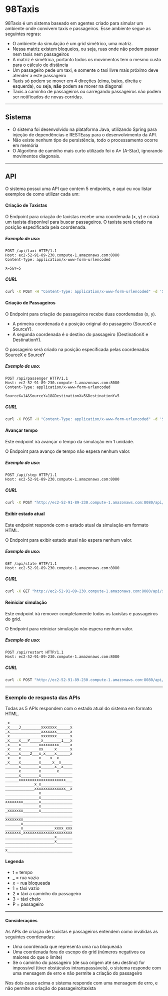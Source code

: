 # 98Taxis

98Taxis é um sistema baseado em agentes criado para simular um ambiente onde convivem taxis e passageiros. Esse ambiente segue as seguintes regras:

  - O ambiente da simulação é um grid simétrico, uma matriz.
  - Nessa matriz existem bloqueios, ou seja, ruas onde não podem passar nem taxis nem passageiros
  - A matriz é simétrica, portanto todos os movimentos tem o mesmo custo para o cálculo de distância
  - Um passageiro pede um taxi, e somente o taxi livre mais próximo deve atender a este passageiro
  - Taxis só podem se mover em 4 direções (cima, baixo, direita e esquerda), ou seja, **não** podem se mover na diagonal
  - Taxis a caminho de passageiros ou carregando passageiros não podem ser notificados de novas corridas.



-------------

## Sistema

- O sistema foi desenvolvido na plataforma Java, utilizando Spring para injeção de dependências e RESTEasy para o desenvolvimento da API.
- Não existe nenhum tipo de persistência, todo o processamento ocorre em memória
- O Algoritmo de caminho mais curto utilizado foi o A* (A-Star), ignorando movimentos diagonais.

------------

## API

O sistema possui uma API que contem 5 endpoints, e aqui eu vou listar exemplos de como utilizar cada um:

#### Criação de Taxistas
O Endpoint para criação de taxistas recebe uma coordenada (x, y) e criará um taxista disponível para buscar passageiros.
O taxista será criado na posição especificada pela coordenada.

##### Exemplo de uso:
```
POST /api/taxi HTTP/1.1
Host: ec2-52-91-89-230.compute-1.amazonaws.com:8080
Content-Type: application/x-www-form-urlencoded

X=5&Y=5
```
##### CURL
```sh
curl -X POST -H "Content-Type: application/x-www-form-urlencoded" -d 'X=5&Y=5' "http://ec2-52-91-89-230.compute-1.amazonaws.com:8080/api/taxi"
```

#### Criação de Passageiros
O Endpoint para criação de passageiros recebe duas coordenadas (x, y).
- A primeira coordenada é a posição original do passageiro (SourceX e SourceY).
- A segunda coordenada é o destino do passageiro (DestinationX e DestinationY).

O passageiro será criado na posição especificada pelas coordenadas SourceX e SourceY

##### Exemplo de uso:
```
POST /api/passenger HTTP/1.1
Host: ec2-52-91-89-230.compute-1.amazonaws.com:8080
Content-Type: application/x-www-form-urlencoded

SourceX=14&SourceY=18&DestinationX=5&DestinationY=5
```
##### CURL
```sh
curl -X POST -H "Content-Type: application/x-www-form-urlencoded" -d 'SourceX=14&SourceY=18&DestinationX=5&DestinationY=5' "http://ec2-52-91-89-230.compute-1.amazonaws.com:8080/api/passenger"
```

#### Avançar tempo
Este endpoint irá avançar o tempo da simulação em 1 unidade.

O Endpoint para avanço de tempo não espera nenhum valor.

##### Exemplo de uso:
```
POST /api/step HTTP/1.1
Host: ec2-52-91-89-230.compute-1.amazonaws.com:8080
```
##### CURL
```sh
curl -X POST "http://ec2-52-91-89-230.compute-1.amazonaws.com:8080/api/step"
```

#### Exibir estado atual
Este endpoint responde com o estado atual da simulação em formato HTML.

O Endpoint para exibir estado atual não espera nenhum valor.

##### Exemplo de uso:
```
GET /api/state HTTP/1.1
Host: ec2-52-91-89-230.compute-1.amazonaws.com:8080
```
##### CURL
```sh
curl -X GET "http://ec2-52-91-89-230.compute-1.amazonaws.com:8080/api/state"
```

#### Reiniciar simulação
Este endpoint irá remover completamente todos os taxistas e passageiros do grid.

O Endpoint para reiniciar simulação não espera nenhum valor.

##### Exemplo de uso:
```
POST /api/restart HTTP/1.1
Host: ec2-52-91-89-230.compute-1.amazonaws.com:8080
```
##### CURL
```sh
curl -X POST "http://ec2-52-91-89-230.compute-1.amazonaws.com:8080/api/restart"
```

---------------------

### Exemplo de resposta das APIs

Todas as 5 APIs respondem com o estado atual do sistema em formato HTML.

```
_x____________________________
_x____3_________xxxxxxx______x
_x______________xxxxxxx______x
_x______________xxxxxxx______x
_x____x___P_____x________1___x
_x____x________xxxxxxxxx_____x
_x____x________xx_____x______x
_x____x____2___x_x____x______x
_x____x________x____x__x______
_x____x________x_____x__x_____
______x________x______x__x____
______x________x_______x______
______x________x______________
______xxxxxxxxxxxxxxxxxxxxx___
_____________x_x______________
_____________xxxxxxxxxxxxxx__x
_______________x______________
_______________x______________
xxxxxxxx_______x______________
_______________x______________
_xxxxxxx_______x______________
______________________________
xxxxxxxx______________________
_______x______________________
_______x______________xxxx_xxx
xxxxxxx_xxxxxxxxxxxxxxxxxxxxxx
______________________x_______
______________________x_______
______________________________
x_____________________________
```
#### Legenda
- t = tempo
- _ = rua vazia
- x = rua bloqueada
- 1 = táxi vazio
- 2 = táxi a caminho do passageiro
- 3 = táxi cheio
- P = passageiro

---------------

#### Considerações

As APIs de criação de taxistas e passageiros entendem como inválidas as seguintes coordenadas:
 - Uma coordenada que representa uma rua bloqueada
 - Uma coordenada fora do escopo do grid (números negativos ou maiores do que o limite)
 - Se o caminho do passageiro (de sua origem até seu destino) for impossível (tiver obstáculos intranspassáveis), o sistema responde com uma mensagem de erro e não permite a criação do passageiro

Nos dois casos acima o sistema responde com uma mensagem de erro, e não permite a criação do passageiro/taxista

